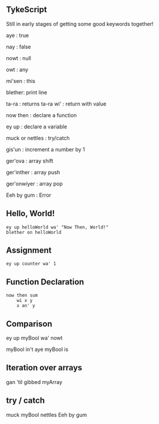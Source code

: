 TykeScript
--------

Still in early stages of getting some good keywords together!

aye     : true

nay     : false

nowt    : null

owt     : any

mi'sen  : this

blether: print line

ta-ra 		: returns
ta-ra wi' 	: return with value

now then : declare a function

ey up : declare a variable

muck or nettles : try/catch

gis'un		: increment a number by 1

ger'ova		: array shift

ger'inther 	: array push

ger'onwiyer	: array pop

Eeh by gum 	: Error

Hello, World!
---------

``` 
ey up helloWorld wa' "Now Then, World!"
blether on helloWorld
```

Assignment
-------

```
ey up counter wa' 1
```

Function Declaration
-----

```
now then sum
	wi x y
	x an' y
```

Comparison
-------

ey up myBool wa' nowt

myBool in't aye
myBool is

Iteration over arrays
-------
gan 'til gibbed myArray



try / catch
-------

muck 
	myBool 
nettles
	Eeh by gum 

